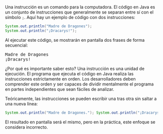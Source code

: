 Una instrucción es un comando para la computadora. El código en Java es un conjunto de instrucciones que generalmente se separan entre sí con el símbolo `;`. Aquí hay un ejemplo de código con dos instrucciones:

```java
System.out.println("Madre de Dragones");
System.out.println("¡Dracarys!");
```

Al ejecutar este código, se mostrarán en pantalla dos frases de forma secuencial:

<pre class='hexlet-basics-output'>
Madre de Dragones
¡Dracarys!
</pre>

¿Por qué es importante saber esto? Una instrucción es una unidad de ejecución. El programa que ejecuta el código en Java realiza las instrucciones estrictamente en orden. Los desarrolladores deben comprender este orden y ser capaces de dividir mentalmente el programa en partes independientes que sean fáciles de analizar.

Teóricamente, las instrucciones se pueden escribir una tras otra sin saltar a una nueva línea:

```java
System.out.println("Madre de Dragones."); System.out.println("¡Dracarys!");
```

El resultado en pantalla será el mismo, pero en la práctica, este enfoque se considera incorrecto.

